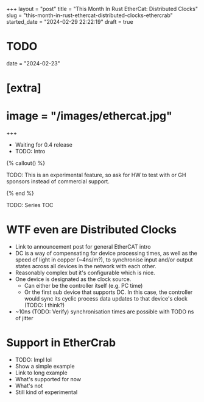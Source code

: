 +++
layout = "post"
title = "This Month In Rust EtherCat: Distributed Clocks"
slug = "this-month-in-rust-ethercat-distributed-clocks-ethercrab"
started_date = "2024-02-29 22:22:19"
draft = true
# TODO
date = "2024-02-23"

# [extra]
# image = "/images/ethercat.jpg"
+++

- Waiting for 0.4 release
- TODO: Intro

<!-- more -->

{% callout() %}

TODO: This is an experimental feature, so ask for HW to test with or GH sponsors instead of
commercial support.

{% end %}

TODO: Series TOC

# WTF even are Distributed Clocks

- Link to announcement post for general EtherCAT intro
- DC is a way of compensating for device processing times, as well as the speed of light in copper
  (~4ns/m?), to synchronise input and/or output states across all devices in the network with each
  other.
- Reasonably complex but it's configurable which is nice.
- One device is designated as the clock source.
  - Can either be the controller itself (e.g. PC time)
  - Or the first sub device that supports DC. In this case, the controller would sync its cyclic
    process data updates to that device's clock (TODO: I think?)
- ~10ns (TODO: Verify) synchronisation times are possible with TODO ns of jitter

# Support in EtherCrab

- TODO: Impl lol
- Show a simple example
- Link to long example
- What's supported for now
- What's not
- Still kind of experimental
